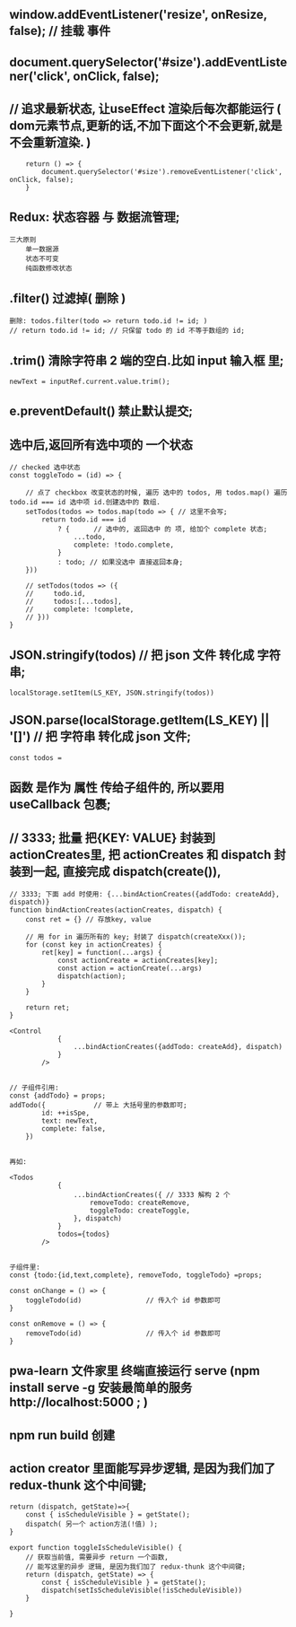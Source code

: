 
##  window.addEventListener('resize', onResize, false); // 挂载 事件


##  document.querySelector('#size').addEventListener('click', onClick, false);


##  // 追求最新状态, 让useEffect 渲染后每次都能运行 ( dom元素节点,更新的话,不加下面这个不会更新,就是不会重新渲染. )
        return () => {
            document.querySelector('#size').removeEventListener('click', onClick, false);
        }


##  Redux: 状态容器 与 数据流管理;
    三大原则
        单一数据源
        状态不可变
        纯函数修改状态
        
##  .filter() 过滤掉( 删除 )
    删除: todos.filter(todo => return todo.id != id; )
    // return todo.id != id; // 只保留 todo 的 id 不等于数组的 id; 


##  .trim() 清除字符串 2 端的空白.比如 input 输入框 里;
    newText = inputRef.current.value.trim();



##  e.preventDefault() 禁止默认提交;

##  选中后,返回所有选中项的 一个状态
    // checked 选中状态
    const toggleTodo = (id) => {
        
        // 点了 checkbox 改变状态的时候, 遍历 选中的 todos, 用 todos.map() 遍历todo.id === id 选中项 id.创建选中的 数组.
        setTodos(todos => todos.map(todo => { // 这里不会写;
            return todo.id === id
                ? {      // 选中的, 返回选中 的 项, 给加个 complete 状态;
                    ...todo,
                    complete: !todo.complete,
                }
                : todo; // 如果没选中 直接返回本身;
        }))

        // setTodos(todos => ({
        //     todo.id,
        //     todos:[...todos],
        //     complete: !complete,
        // }))
    }

##  JSON.stringify(todos) // 把 json 文件 转化成 字符串;
    localStorage.setItem(LS_KEY, JSON.stringify(todos)) 

##  JSON.parse(localStorage.getItem(LS_KEY) || '[]')  // 把 字符串 转化成  json 文件;
    const todos = 

##  函数 是作为 属性 传给子组件的, 所以要用 useCallback 包裹;

## // 3333;  批量 把{KEY: VALUE} 封装到 actionCreates里, 把 actionCreates 和 dispatch 封装到一起, 直接完成 dispatch(create()),
    // 3333; 下面 add 时使用: {...bindActionCreates({addTodo: createAdd}, dispatch)}
    function bindActionCreates(actionCreates, dispatch) {
        const ret = {} // 存放key, value

        // 用 for in 遍历所有的 key; 封装了 dispatch(createXxx());
        for (const key in actionCreates) {
            ret[key] = function(...args) {
                const actionCreate = actionCreates[key];
                const action = actionCreate(...args)
                dispatch(action);
            }
        }

        return ret;
    }

    <Control 
                {
                    ...bindActionCreates({addTodo: createAdd}, dispatch)
                } 
            />


    // 子组件引用:
    const {addTodo} = props;
    addTodo({            // 带上 大括号里的参数即可;
            id: ++isSpe,
            text: newText,
            complete: false,
        })


    再如:

    <Todos 
                {
                    ...bindActionCreates({ // 3333 解构 2 个
                        removeTodo: createRemove, 
                        toggleTodo: createToggle,
                    }, dispatch)
                } 
                todos={todos} 
            />
            

    子组件里:
    const {todo:{id,text,complete}, removeTodo, toggleTodo} =props;

    const onChange = () => {
        toggleTodo(id)                // 传入个 id 参数即可
    }

    const onRemove = () => {
        removeTodo(id)                // 传入个 id 参数即可
    }


##  pwa-learn 文件家里 终端直接运行 serve (npm install serve -g 安装最简单的服务 http://localhost:5000 ; )


##  npm run build 创建

##  action creator 里面能写异步逻辑, 是因为我们加了 redux-thunk 这个中间键;
    return (dispatch, getState)=>{ 
        const { isScheduleVisible } = getState();
        dispatch( 另一个 action方法(!值) );
    }

    export function toggleIsScheduleVisible() {
        // 获取当前值, 需要异步 return 一个函数,
        // 能写这里的异步 逻辑, 是因为我们加了 redux-thunk 这个中间键;
        return (dispatch, getState) => {
            const { isScheduleVisible } = getState();
            dispatch(setIsScheduleVisible(!isScheduleVisible))
        }

    }